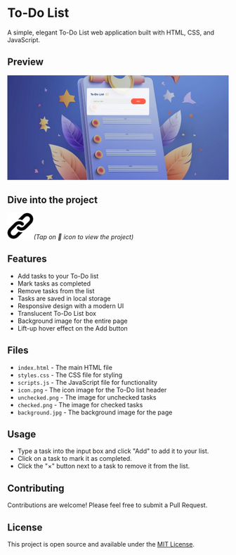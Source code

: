 # To-Do List

A simple, elegant To-Do List web application built with HTML, CSS, and JavaScript.
## Preview

![To-Do list](preview.png)


## Dive into the project
[<img src="./link.png" width="60px" alt="link-icon">](https://krishitdas.github.io/To-Do-list/)<span><em>(Tap on 🔗 icon to view the project)</em></span>
## Features

- Add tasks to your To-Do list
- Mark tasks as completed
- Remove tasks from the list
- Tasks are saved in local storage
- Responsive design with a modern UI
- Translucent To-Do List box
- Background image for the entire page
- Lift-up hover effect on the Add button

## Files

- `index.html` - The main HTML file
- `styles.css` - The CSS file for styling
- `scripts.js` - The JavaScript file for functionality
- `icon.png` - The icon image for the To-Do list header
- `unchecked.png` - The image for unchecked tasks
- `checked.png` - The image for checked tasks
- `background.jpg` - The background image for the page

## Usage

- Type a task into the input box and click "Add" to add it to your list.
- Click on a task to mark it as completed.
- Click the "×" button next to a task to remove it from the list.

## Contributing

Contributions are welcome! Please feel free to submit a Pull Request.

## License

This project is open source and available under the [MIT License](LICENSE).

